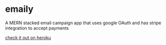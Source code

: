 # emaily
 A MERN stacked email campaign app that uses google OAuth and has stripe integration to accept payments
 
 [check it out on heroku](calm-sierra-86073.herokuapp.com)
